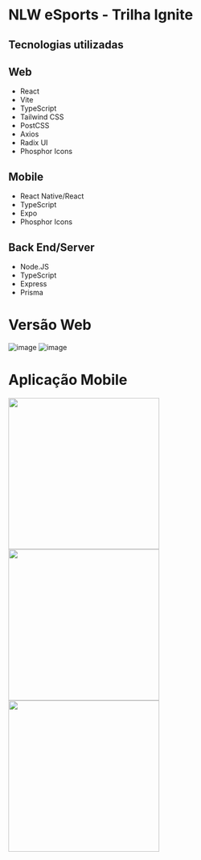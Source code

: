 # NLW eSports - Trilha Ignite

## Tecnologias utilizadas

## Web
- React
- Vite
- TypeScript
- Tailwind CSS
- PostCSS
- Axios
- Radix UI
- Phosphor Icons

## Mobile
- React Native/React
- TypeScript
- Expo
- Phosphor Icons

## Back End/Server
- Node.JS
- TypeScript
- Express
- Prisma

# Versão Web
![image](https://user-images.githubusercontent.com/23384348/191072489-00c05b8b-05cd-4dc9-a194-d1e397c41b2c.png)
![image](https://user-images.githubusercontent.com/23384348/191072600-5152ddb2-69ac-477f-937a-8cec7db765ca.png)

# Aplicação Mobile
<div style="display:block">
<img src="https://raw.githubusercontent.com/jeansilvatech/nlw-esports/main/web/src/assets/1663610339783.jpg" width="300"/>
<img src="https://raw.githubusercontent.com/jeansilvatech/nlw-esports/main/web/src/assets/1663610339774.jpg" width="300"/>
<img src="https://raw.githubusercontent.com/jeansilvatech/nlw-esports/main/web/src/assets/1663610339765.jpg" width="300"/>
</div>

